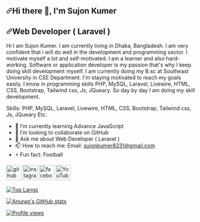 
<article class="markdown-body entry-content container-lg f5" itemprop="text"><h1 dir="auto"><a id="user-content-hi-there--im-rasel" class="anchor" aria-hidden="true" href="#hi-there--im-rasel"><svg class="octicon octicon-link" viewBox="0 0 16 16" version="1.1" width="16" height="16" aria-hidden="true"><path fill-rule="evenodd" d="M7.775 3.275a.75.75 0 001.06 1.06l1.25-1.25a2 2 0 112.83 2.83l-2.5 2.5a2 2 0 01-2.83 0 .75.75 0 00-1.06 1.06 3.5 3.5 0 004.95 0l2.5-2.5a3.5 3.5 0 00-4.95-4.95l-1.25 1.25zm-4.69 9.64a2 2 0 010-2.83l2.5-2.5a2 2 0 012.83 0 .75.75 0 001.06-1.06 3.5 3.5 0 00-4.95 0l-2.5 2.5a3.5 3.5 0 004.95 4.95l1.25-1.25a.75.75 0 00-1.06-1.06l-1.25 1.25a2 2 0 01-2.83 0z"></path></svg></a>Hi there <g-emoji class="g-emoji" alias="wave" fallback-src="https://github.githubassets.com/images/icons/emoji/unicode/1f44b.png">👋</g-emoji>, I'm Sujon Kumer</h1>
<h2 dir="auto"><a id="user-content-web-developer--laravel-" class="anchor" aria-hidden="true" href="#web-developer--laravel-"><svg class="octicon octicon-link" viewBox="0 0 16 16" version="1.1" width="16" height="16" aria-hidden="true"><path fill-rule="evenodd" d="M7.775 3.275a.75.75 0 001.06 1.06l1.25-1.25a2 2 0 112.83 2.83l-2.5 2.5a2 2 0 01-2.83 0 .75.75 0 00-1.06 1.06 3.5 3.5 0 004.95 0l2.5-2.5a3.5 3.5 0 00-4.95-4.95l-1.25 1.25zm-4.69 9.64a2 2 0 010-2.83l2.5-2.5a2 2 0 012.83 0 .75.75 0 001.06-1.06 3.5 3.5 0 00-4.95 0l-2.5 2.5a3.5 3.5 0 004.95 4.95l1.25-1.25a.75.75 0 00-1.06-1.06l-1.25 1.25a2 2 0 01-2.83 0z"></path></svg></a>Web Developer ( Laravel )</h2>
<p dir="auto">Hi
I am Sujon Kumer. I am currently living in Dhaka, Bangladesh. I am very confident that i will do well in the development and programming sector. I motivate myself a lot and self-motivated.
I am a learner and also hard-working. Software or application developer is my passion that's why I keep doing skill development myself.
I am currently doing my B.sc at Southeast University in CSE Department.
I'm staying motivated to reach my goals easily. I know in programming skills PHP, MySQL, Laravel, Livewire, HTML, CSS, Bootstrap, Tailwind css, Js, JQueary. So day by day I am doing my skill development.</p>
<p dir="auto">Skills:  PHP, MySQL, Laravel, Livewire, HTML, CSS, Bootstrap, Tailwind css, Js, JQueary Etc.</p>
<ul dir="auto">
  
<!-- <li><g-emoji class="g-emoji" alias="telescope" fallback-src="https://github.githubassets.com/images/icons/emoji/unicode/1f52d.png">🔭</g-emoji> I’m currently working on YouTube</li> -->
<li><g-emoji class="g-emoji" alias="seedling" fallback-src="https://github.githubassets.com/images/icons/emoji/unicode/1f331.png">🌱</g-emoji> I’m currently learning Advance JavaScript</li>
<li><g-emoji class="g-emoji" alias="dancers" fallback-src="https://github.githubassets.com/images/icons/emoji/unicode/1f46f.png">👯</g-emoji> I’m looking to collaborate on GitHub</li>
<li><g-emoji class="g-emoji" alias="speech_balloon" fallback-src="https://github.githubassets.com/images/icons/emoji/unicode/1f4ac.png">💬</g-emoji> Ask me about Web Developer ( Laravel )</li>
<li><g-emoji class="g-emoji" alias="mailbox" fallback-src="https://github.githubassets.com/images/icons/emoji/unicode/1f4eb.png">📫</g-emoji> How to reach me: Email: <a href="mailto:sujonkumer8231@gmail.com">sujonkumer8231@gmail.com</a></li>
<li><g-emoji class="g-emoji" alias="zap" fallback-src="https://github.githubassets.com/images/icons/emoji/unicode/26a1.png">⚡</g-emoji> Fun fact: Football</li>
</ul>
  
  <p dir="auto">
    <a href="https://github.com/sujonkumer"><img src="https://camo.githubusercontent.com/bf4b11af389d1e0caf625c40c274ba71464727c43579e48f512112694888eb62/68747470733a2f2f63646e2e6a7364656c6976722e6e65742f6e706d2f73696d706c652d69636f6e7340332e302e312f69636f6e732f6769746875622e737667" alt="github" height="40" data-canonical-src="https://cdn.jsdelivr.net/npm/simple-icons@3.0.1/icons/github.svg" style="max-width: 100%;"></a> 
    <a href="https://www.instagram.com/sujonsorkar01/" rel="nofollow"><img src="https://camo.githubusercontent.com/28bbd2596707954793abeff9eb24d343c1c78b7bf184b90294b4b190c6097a65/68747470733a2f2f63646e2e6a7364656c6976722e6e65742f6e706d2f73696d706c652d69636f6e7340332e302e312f69636f6e732f6c696e6b6564696e2e737667" alt="instagram" height="40" data-canonical-src="https://cdn.jsdelivr.net/npm/simple-icons@3.0.1/icons/instagram.svg" style="max-width: 100%;"></a>
    <a href="https://www.facebook.com/sujonsorkar01" rel="nofollow"><img src="https://camo.githubusercontent.com/68395a7b109c74c379a2e19b46e78a7df724c05e8a35df5b2d4a85d3b6cb5369/68747470733a2f2f63646e2e6a7364656c6976722e6e65742f6e706d2f73696d706c652d69636f6e7340332e302e312f69636f6e732f66616365626f6f6b2e737667" alt="facebook" height="40" data-canonical-src="https://cdn.jsdelivr.net/npm/simple-icons@3.0.1/icons/facebook.svg" style="max-width: 100%;"></a> 
    <a href="https://www.youtube.com/channel/UC9Tyt1CoeoNb4eHvSY0VAtQ" rel="nofollow"><img src="https://camo.githubusercontent.com/4a20e861b6593d07cef8e8b740e64a866ba7a9916d7e00a9c50c05e93a8096b8/68747470733a2f2f63646e2e6a7364656c6976722e6e65742f6e706d2f73696d706c652d69636f6e7340332e302e312f69636f6e732f796f75747562652e737667" alt="YouTube" height="40" data-canonical-src="https://cdn.jsdelivr.net/npm/simple-icons@3.0.1/icons/youtube.svg" style="max-width: 100%;"></a></p>
  
 [![Top Langs](https://github-readme-stats.vercel.app/api/top-langs/?username=sujonkumer&langs_count=8)](https://github.com/anuraghazra/github-readme-stats)
  
 [![Anurag's GitHub stats](https://github-readme-stats.vercel.app/api?username=sujonkumer)](https://github.com/anuraghazra/github-readme-stats)


  <p dir="auto"><a target="_blank" rel="noopener noreferrer" href="https://camo.githubusercontent.com/ec0ab18994566ce1f2164830ae29fc1d80f1ac3cd176c8c80cad61ab0f28f546/68747470733a2f2f677076632e6172747572696f2e6465762f726173656c3039"><img src="https://camo.githubusercontent.com/ec0ab18994566ce1f2164830ae29fc1d80f1ac3cd176c8c80cad61ab0f28f546/68747470733a2f2f677076632e6172747572696f2e6465762f726173656c3039" alt="Profile views" data-canonical-src="https://gpvc.arturio.dev/sujonkumer" style="max-width: 100%;"></a></p>
  </article>
  
